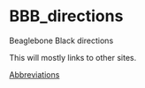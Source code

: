 # BBB_directions
Beaglebone Black directions

This will mostly links to other sites.

[Abbreviations](abbreviations.md)
